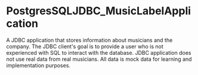 # PostgresSQLJDBC_MusicLabelApplication
A JDBC application that stores information about musicians and the company. The JDBC client's goal is to provide a user who is not experienced with SQL to interact with the database. JDBC application does not use real data from real musicians. All data is mock data for learning and implementation purposes.
